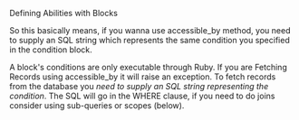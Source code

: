 ---
---
Defining Abilities with Blocks

So this basically means, if you wanna use accessible_by method, you need to supply an SQL string which represents the same condition you specified in the condition block.

A block's conditions are only executable through Ruby. If you are Fetching Records using  accessible_by  it will raise an exception. To fetch records from the database you *need to supply an SQL string representing the condition*. The SQL will go in the  WHERE  clause, if you need to do joins consider using sub-queries or scopes (below).


